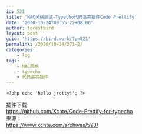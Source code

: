 ```yaml
---
id: 521
title: 'MAC风格测试-Typecho代码高亮插件Code Prettify'
date: '2020-10-24T09:55:22+08:00'
author: forestbird
layout: post
guid: 'https://bird.work/?p=521'
permalink: /2020/10/24/271-2/
categories:
    - log
tags:
    - MAC风格
    - typecho
    - 代码高亮插件
---
```


```
<?php echo 'hello jrotty!'; ?>
```

插件下载  
<https://github.com/Xcnte/Code-Prettify-for-typecho>  
来源：  
<https://www.xcnte.com/archives/523/>